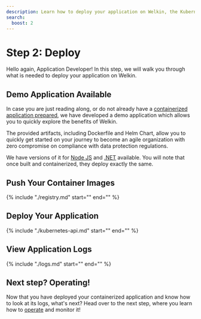 ```yaml
---
description: Learn how to deploy your application on Welkin, the Kubernetes platform for software critical to our society
search:
  boost: 2
---
```


# Step 2: Deploy

Hello again, Application Developer! In this step, we will walk you through what is needed to deploy your application on Welkin.

## Demo Application Available

In case you are just reading along, or do not already have a [containerized application prepared](prepare.md), we have developed a demo application which allows you to quickly explore the benefits of Welkin.

The provided artifacts, including Dockerfile and Helm Chart, allow you to quickly get started on your journey to become an agile organization with zero compromise on compliance with data protection regulations.

We have versions of it for [Node JS](https://github.com/elastisys/welkin/tree/main/user-demo) and [.NET](https://github.com/elastisys/welkin/tree/main/user-demo-dotnet) available. You will note that once built and containerized, they deploy exactly the same.

## Push Your Container Images

{%
    include "./registry.md"
    start="<!--user-demo-registry-start-->"
    end="<!--user-demo-registry-end-->"
%}

## Deploy Your Application

<!-- markdownlint-disable MD044 -->
{%
    include "./kubernetes-api.md"
    start="<!--user-demo-kubernetes-api-start-->"
    end="<!--user-demo-kubernetes-api-end-->"
%}
<!-- markdownlint-enable MD044 -->

## View Application Logs

{%
    include "./logs.md"
    start="<!--user-demo-logs-start-->"
    end="<!--user-demo-logs-end-->"
%}

## Next step? Operating!

Now that you have deployed your containerized application and know how to look at its logs, what's next? Head over to the next step, where you learn how to [operate](operate.md) and monitor it!
